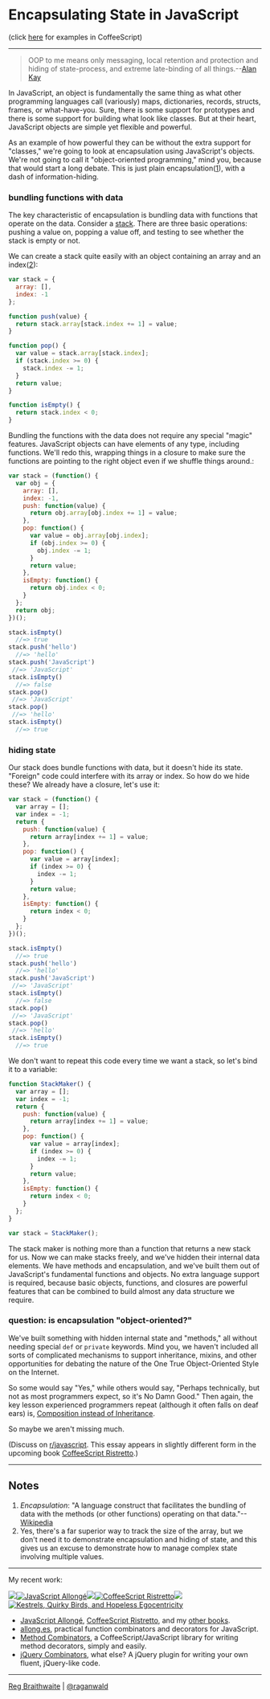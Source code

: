 Encapsulating State in JavaScript
=================================

(click [here](https://github.com/raganwald/homoiconic/blob/master/2012/10/encapsulation.cs.md) for examples in CoffeeScript)

---

> OOP to me means only messaging, local retention and protection and hiding of state-process, and extreme late-binding of all things.--[Alan Kay][oop]

[oop]: http://userpage.fu-berlin.de/~ram/pub/pub_jf47ht81Ht/doc_kay_oop_en

In JavaScript, an object is fundamentally the same thing as what other programming languages call (variously) maps, dictionaries, records, structs, frames, or what-have-you. Sure, there is some support for prototypes and there is some support for building what look like classes. But at their heart, JavaScript objects are simple yet flexible and powerful.

As an example of how powerful they can be without the extra support for "classes," we're going to look at encapsulation using JavaScript's objects. We're not going to call it "object-oriented programming," mind you, because that would start a long debate. This is just plain encapsulation([1](#notes)), with a dash of information-hiding.

### bundling functions with data

The key characteristic of encapsulation is bundling data with functions that operate on the data. Consider a [stack]. There are three basic operations: pushing a value on, popping a value off, and testing to see whether the stack is empty or not.

[stack]: https://en.wikipedia.org/wiki/Stack_(data_structure)

We can create a stack quite easily with an object containing an array and an index([2](#notes)):

```javascript
var stack = {
  array: [],
  index: -1
};

function push(value) {
  return stack.array[stack.index += 1] = value;
}

function pop() {
  var value = stack.array[stack.index];
  if (stack.index >= 0) {
    stack.index -= 1;
  }
  return value;
}

function isEmpty() {
  return stack.index < 0;
}
```
      
Bundling the functions with the data does not require any special "magic" features. JavaScript objects can have elements of any type, including functions. We'll redo this, wrapping things in a closure to make sure the functions are pointing to the right object even if we shuffle things around.:

```javascript
var stack = (function() {
  var obj = {
    array: [],
    index: -1,
    push: function(value) {
      return obj.array[obj.index += 1] = value;
    },
    pop: function() {
      var value = obj.array[obj.index];
      if (obj.index >= 0) {
        obj.index -= 1;
      }
      return value;
    },
    isEmpty: function() {
      return obj.index < 0;
    }
  };
  return obj;
})();

stack.isEmpty()
  //=> true
stack.push('hello')
  //=> 'hello'
stack.push('JavaScript')
 //=> 'JavaScript'
stack.isEmpty()
  //=> false
stack.pop()
 //=> 'JavaScript'
stack.pop()
 //=> 'hello'
stack.isEmpty()
  //=> true
```

### hiding state

Our stack does bundle functions with data, but it doesn't hide its state. "Foreign" code could interfere with its array or index. So how do we hide these? We already have a closure, let's use it:

```javascript
var stack = (function() {
  var array = [];
  var index = -1;
  return {
    push: function(value) {
      return array[index += 1] = value;
    },
    pop: function() {
      var value = array[index];
      if (index >= 0) {
        index -= 1;
      }
      return value;
    },
    isEmpty: function() {
      return index < 0;
    }
  };
})();

stack.isEmpty()
  //=> true
stack.push('hello')
  //=> 'hello'
stack.push('JavaScript')
 //=> 'JavaScript'
stack.isEmpty()
  //=> false
stack.pop()
 //=> 'JavaScript'
stack.pop()
 //=> 'hello'
stack.isEmpty()
  //=> true
```

We don't want to repeat this code every time we want a stack, so let's bind it to a variable:

```javascript
function StackMaker() {
  var array = [];
  var index = -1;
  return {
    push: function(value) {
      return array[index += 1] = value;
    },
    pop: function() {
      var value = array[index];
      if (index >= 0) {
        index -= 1;
      }
      return value;
    },
    isEmpty: function() {
      return index < 0;
    }
  };
}

var stack = StackMaker();
```

The stack maker is nothing more than a function that returns a new stack for us. Now we can make stacks freely, and we've hidden their internal data elements. We have methods and encapsulation, and we've built them out of JavaScript's fundamental functions and objects. No extra language support is required, because basic objects, functions, and closures are powerful features that can be combined to build almost any data structure we require.

### question: is encapsulation "object-oriented?"

We've built something with hidden internal state and "methods," all without needing special `def` or `private` keywords. Mind you, we haven't included all sorts of complicated mechanisms to support inheritance, mixins, and other opportunities for debating the nature of the One True Object-Oriented Style on the Internet.

So some would say "Yes," while others would say, "Perhaps technically, but not as most programmers expect, so it's No Damn Good." Then again, the key lesson experienced programmers repeat (although it often falls on deaf ears) is, [Composition instead of Inheritance](http://www.c2.com/cgi/wiki?CompositionInsteadOfInheritance).

So maybe we aren't missing much.

(Discuss on [r/javascript](http://www.reddit.com/r/javascript/comments/11ysd2/encapsulating_state_in_javascript/). This essay appears in slightly different form in the upcoming book [CoffeeScript Ristretto](http://leanpub.com/coffeescript-ristretto).)

---

Notes
---

1. *Encapsulation*: "A language construct that facilitates the bundling of data with the methods (or other functions) operating on that data."--[Wikipedia]
2. Yes, there's a far superior way to track the size of the array, but we don't need it to demonstrate encapsulation and hiding of state, and this gives us an excuse to demonstrate how to manage complex state involving multiple values.

[Wikipedia]: https://en.wikipedia.org/wiki/Encapsulation_(object-oriented_programming)

---

My recent work:

![](http://i.minus.com/iL337yTdgFj7.png)[![JavaScript Allongé](http://i.minus.com/iW2E1A8M5UWe6.jpeg)](http://leanpub.com/javascript-allonge "JavaScript Allongé")![](http://i.minus.com/iL337yTdgFj7.png)[![CoffeeScript Ristretto](http://i.minus.com/iMmGxzIZkHSLD.jpeg)](http://leanpub.com/coffeescript-ristretto "CoffeeScript Ristretto")![](http://i.minus.com/iL337yTdgFj7.png)[![Kestrels, Quirky Birds, and Hopeless Egocentricity](http://i.minus.com/ibw1f1ARQ4bhi1.jpeg)](http://leanpub.com/combinators "Kestrels, Quirky Birds, and Hopeless Egocentricity")

* [JavaScript Allongé](http://leanpub.com/javascript-allonge), [CoffeeScript Ristretto](http://leanpub.com/coffeescript-ristretto), and my [other books](http://leanpub.com/u/raganwald).
* [allong.es](http://allong.es), practical function combinators and decorators for JavaScript.
* [Method Combinators](https://github.com/raganwald/method-combinators), a CoffeeScript/JavaScript library for writing method decorators, simply and easily.
* [jQuery Combinators](http://github.com/raganwald/jquery-combinators), what else? A jQuery plugin for writing your own fluent, jQuery-like code.  

---

[Reg Braithwaite](http://braythwayt.com) | [@raganwald](http://twitter.com/raganwald)